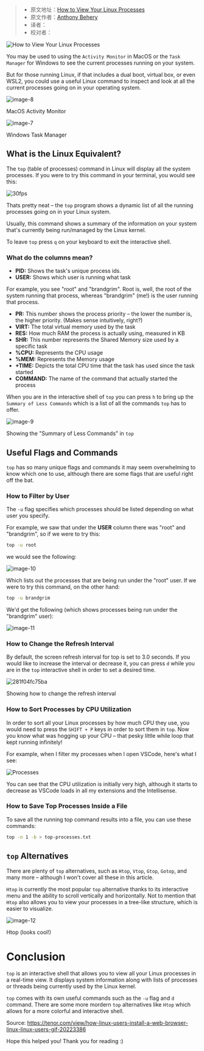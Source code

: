 > -  原文地址：[How to View Your Linux Processes](https://www.freecodecamp.org/news/linux-top/)
> -  原文作者：[Anthony Behery](https://www.freecodecamp.org/news/author/anthonybehery/)
> -  译者：
> -  校对者：

![How to View Your Linux Processes](https://www.freecodecamp.org/news/content/images/size/w2000/2022/12/Screenshot-2022-12-05-235534.png)

You may be used to using the `Activity Monitor` in MacOS or the `Task Manager` for Windows to see the current processes running on your system.

But for those running Linux, if that includes a dual boot, virtual box, or even WSL2, you could use a useful Linux command to inspect and look at all the current processes going on in your operating system.

![image-8](https://www.freecodecamp.org/news/content/images/2022/12/image-8.png)

MacOS Activity Monitor

![image-7](https://www.freecodecamp.org/news/content/images/2022/12/image-7.png)

Windows Task Manager

## What is the Linux Equivalent?

The `top` (table of processes) command in Linux will display all the system processes. If you were to try this command in your terminal, you would see this:

![30fps](https://www.freecodecamp.org/news/content/images/2022/12/30fps.gif)

Thats pretty neat – the `top` program shows a dynamic list of all the running processes going on in your Linux system.

Usually, this command shows a summary of the information on your system that's currently being run/managed by the Linux kernel.

To leave `top` press `q` on your keyboard to exit the interactive shell.

### What do the columns mean?

-   **PID:** Shows the task's unique process ids.
-   **USER:** Shows which user is running what task

For example, you see "root" and "brandgrim". Root is, well, the root of the system running that process, whereas "brandgrim" (me!) is the user running that process.

-   **PR:** This number shows the process priority – the lower the number is, the higher priority. (Makes sense intuitively, right?)
-   **VIRT:** The total virtual memory used by the task
-   **RES:** How much RAM the process is actually using, measured in KB
-   **SHR:** This number represents the Shared Memory size used by a specific task
-   **%CPU:** Represents the CPU usage
-   **%MEM:** Represents the Memory usage
-   **+TIME:** Depicts the total CPU time that the task has used since the task started
-   **COMMAND:** The name of the command that actually started the process

When you are in the interactive shell of `top` you can press `h` to bring up the `Summary of Less Commands` which is a list of all the commands `top` has to offer.

![image-9](https://www.freecodecamp.org/news/content/images/2022/12/image-9.png)

Showing the "Summary of Less Commands" in `top`

## Useful Flags and Commands

`top` has so many unique flags and commands it may seem overwhelming to know which one to use, although there are some flags that are useful right off the bat.

### How to Filter by User

The `-u` flag specifies which processes should be listed depending on what user you specify.

For example, we saw that under the **USER** column there was "root" and "brandgrim", so if we were to try this:

```bash
top -u root
```

we would see the following:

![image-10](https://www.freecodecamp.org/news/content/images/2022/12/image-10.png)

Which lists out the processes that are being run under the "root" user. If we were to try this command, on the other hand:

```bash
top -u brandgrim						
```

We'd get the following (which shows processes being run under the "brandgrim" user):

![image-11](https://www.freecodecamp.org/news/content/images/2022/12/image-11.png)

### How to Change the Refresh Interval

By default, the screen refresh interval for top is set to 3.0 seconds. If you would like to increase the interval or decrease it, you can press `d` while you are in the `top` interactive shell in order to set a desired time.

![281f04fc75ba](https://i.ibb.co/d0PYmJ3/281f04fc75ba.gif)

Showing how to change the refresh interval

### How to Sort Processes by CPU Utilization

In order to sort all your Linux processes by how much CPU they use, you would need to press the `SHIFT + P` keys in order to sort them in `top`. Now you know what was hogging up your CPU – that pesky little while loop that kept running infinitely!

For example, when I filter my processes when I open VSCode, here's what I see:

![Processes](https://i.ibb.co/3YwQhbf/88368a8fe195.gif)

You can see that the CPU utilization is initially very high, although it starts to decrease as VSCode loads in all my extensions and the Intellisense.

### How to Save Top Processes Inside a File

To save all the running top command results into a file, you can use these commands:

```bash
top -n 1 -b > top-processes.txt
```

## `top` Alternatives

There are plenty of `top` alternatives, such as `Htop`, `Vtop`, `Gtop`, `Gotop`, and many more – although I won't cover all these in this article.

`Htop` is currently the most popular `top` alternative thanks to its interactive menu and the ability to scroll vertically and horizontally. Not to mention that `Htop` also allows you to view your processes in a tree-like structure, which is easier to visualize.

![image-12](https://www.freecodecamp.org/news/content/images/2022/12/image-12.png)

Htop (looks cool!)

# Conclusion

`top` is an interactive shell that allows you to view all your Linux processes in a real-time view. It displays system information along with lists of processes or threads being currently used by the Linux kernel.

`top` comes with its own useful commands such as the `-u` flag and `d` command. There are some more mordern `top` alternatives like `Htop` which allows for a more colorful and interactive shell.

Source: https://tenor.com/view/how-linux-users-install-a-web-browser-linux-linux-users-gif-20223386

Hope this helped you! Thank you for reading :)